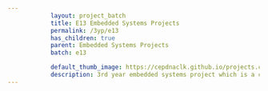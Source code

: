 ```yaml
---
            layout: project_batch
            title: E13 Embedded Systems Projects
            permalink: /3yp/e13
            has_children: true
            parent: Embedded Systems Projects
            batch: e13

            default_thumb_image: https://cepdnaclk.github.io/projects.ce.pdn.ac.lk/data/categories/3yp/thumbnail.jpg
            description: 3rd year embedded systems project which is a combination of CO321, CO324 and CO325 courses
---
```

